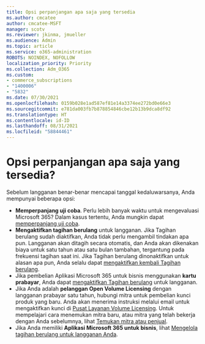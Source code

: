 ```yaml
---
title: Opsi perpanjangan apa saja yang tersedia
ms.author: cmcatee
author: cmcatee-MSFT
manager: scotv
ms.reviewer: jkinma, jmueller
ms.audience: Admin
ms.topic: article
ms.service: o365-administration
ROBOTS: NOINDEX, NOFOLLOW
localization_priority: Priority
ms.collection: Adm_O365
ms.custom:
- commerce_subscriptions
- "1400006"
- "5832"
ms.date: 07/30/2021
ms.openlocfilehash: 0159b028e1ad587ef81e14a3374ee272bd0e66e3
ms.sourcegitcommit: e781da003fb7b878854846cbe12b13b9dca8df92
ms.translationtype: HT
ms.contentlocale: id-ID
ms.lasthandoff: 08/31/2021
ms.locfileid: "58844461"
---
```

# <a name="what-are-my-options-to-extend"></a>Opsi perpanjangan apa saja yang tersedia?

Sebelum langganan benar-benar mencapai tanggal kedaluwarsanya, Anda mempunyai beberapa opsi:

- **Memperpanjang uji coba**.  Perlu lebih banyak waktu untuk mengevaluasi Microsoft 365? Dalam kasus tertentu, Anda mungkin dapat  [memperpanjang uji coba](https://docs.microsoft.com/microsoft-365/commerce/extend-your-trial).  
- **Mengaktifkan tagihan berulang** untuk langganan. Jika Tagihan berulang sudah diaktifkan, Anda tidak perlu mengambil tindakan apa pun. Langganan akan ditagih secara otomatis, dan Anda akan dikenakan biaya untuk satu tahun atau satu bulan tambahan, tergantung pada frekuensi tagihan saat ini. Jika Tagihan berulang dinonaktifkan untuk alasan apa pun, Anda selalu dapat  [mengaktifkan kembali Tagihan berulang](https://docs.microsoft.com/microsoft-365/commerce/subscriptions/renew-your-subscription).
- Jika pembelian Aplikasi Microsoft 365 untuk bisnis menggunakan  **kartu prabayar**, Anda dapat  [mengaktifkan Tagihan berulang](https://docs.microsoft.com/microsoft-365/commerce/subscriptions/renew-your-subscription)  untuk langganan.
- Jika Anda adalah  **pelanggan Open Volume Licensing**  dengan langganan prabayar satu tahun, hubungi mitra untuk pembelian kunci produk yang baru. Anda akan menerima instruksi melalui email untuk mengaktifkan kunci di  [Pusat Layanan Volume Licensing](https://go.microsoft.com/fwlink/p/?LinkID=282016). Untuk mempelajari cara menemukan mitra baru, atau mitra yang telah bekerja dengan Anda sebelumnya, lihat  [Temukan mitra atau penjual](https://docs.microsoft.com/microsoft-365/admin/manage/find-your-partner-or-reseller).
- Jika Anda memiliki  **Aplikasi Microsoft 365 untuk bisnis**, lihat  [Mengelola tagihan berulang untuk langganan Anda](https://docs.microsoft.com/microsoft-365/commerce/subscriptions/renew-your-subscription).
